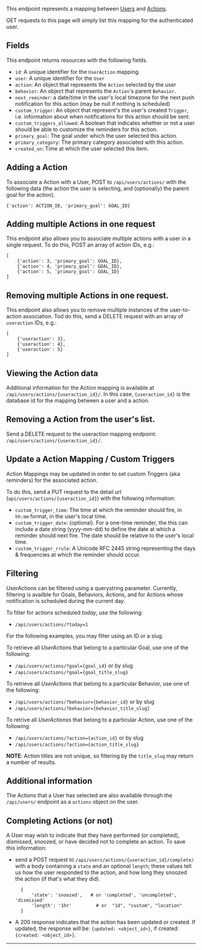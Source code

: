 This endpoint represents a mapping between [Users](/api/users/) and
[Actions](/api/actions/).

GET requests to this page will simply list this mapping for the authenticated
user.

## Fields

This endpoint returns resources with the following fields.

* `id`: A unique identifier for the `UserAction` mapping.
* `user`: A unique identifier for the `User`
* `action`: An object that represents the `Action` selected by the user
* `behavior`: An object that represents the `Action`'s parent `Behavior`.
* `next_reminder`: a date/time in the user's local timezone for the
  next push notification for this action (may be null if nothing is scheduled)
* `custom_trigger`: An object that represent's the user's created `Trigger`,
  i.e. information about when notifications for this action should be sent.
* `custom_triggers_allowed`: A boolean that indicates whether or not a user
  should be able to customize the reminders for this action.
* `primary_goal`: The goal under which the user selected this action.
* `primary_category`: The primary category associated with this action.
* `created_on`: Time at which the user selected this item.

## Adding a Action

To associate a Action with a User, POST to `/api/users/actions/` with the
following data (the action the user is selecting, and (optionally) the
parent goal for the action).

    {'action': ACTION_ID, 'primary_goal': GOAL_ID}

## Adding multiple Actions in one request

This endpoint also allows you to associate multiple actions with a user
in a single request. To do this, POST an array of action IDs, e.g.:

    [
        {'action': 3, 'primary_goal': GOAL_ID},
        {'action': 4, 'primary_goal': GOAL_ID},
        {'action': 5, 'primary_goal': GOAL_ID}
    ]

## Removing multiple Actions in one request.

This endpoint also allows you to remove  multiple instances of the
user-to-action association. Tod do this, send a DELETE request with
an array of `useraction` IDs, e.g.:

    [
        {'useraction': 3},
        {'useraction': 4},
        {'useraction': 5}
    ]

## Viewing the Action data

Additional information for the Action mapping is available at
`/api/users/actions/{useraction_id}/`. In this case, `{useraction_id}`
is the database id for the mapping between a user and a action.

## Removing a Action from the user's list.

Send a DELETE request to the useraction mapping endpoint:
`/api/users/actions/{useraction_id}/`.

## Update a Action Mapping / Custom Triggers

Action Mappings may be updated in order to set custom Triggers (aka
reminders) for the associated action.

To do this, send a PUT request to the detail url (`api/users/actions/{useraction_id}`)
with the following information:

* `custom_trigger_time`: The time at which the reminder should fire, in
  `hh:mm` format, in the user's local time.
* `custom_trigger_date`: (optional). For a one-time reminder, the this can
  include a date string (yyyy-mm-dd) to define the date at which a reminder
  should next fire. The date should be relative to the user's local time.
* `custom_trigger_rrule`: A Unicode RFC 2445 string representing the days &
  frequencies at which the reminder should occur.

## Filtering

UserActions can be filtered using a querystring parameter. Currently,
filtering is availble for Goals, Behaviors, Actions, and for Actions
whose notification is scheduled during the current day.

To filter for actions scheduled _today_, use the following:

* `/api/users/actions/?today=1`

For the following examples, you may filter using an ID or a slug.

To retrieve all *UserAction*s that belong to a particular Goal, use
one of the following:

* `/api/users/actions/?goal={goal_id}` or by slug
* `/api/users/actions/?goal={goal_title_slug}`

To retrieve all *UserAction*s that belong to a particular Behavior, use
one of the following:

* `/api/users/actions/?behavior={behavior_id}` or by slug
* `/api/users/actions/?behavior={behavior_title_slug}`

To retrive all *UserActions*s that belong to a particular Action, use one
of the following:

* `/api/users/actions/?action={action_id}` or by slug
* `/api/users/actions/?action={action_title_slug}`

**NOTE**: Action titles are not unique, so filtering by the `title_slug`
may return a number of results.

## Additional information

The Actions that a User has selected are also available through the
`/api/users/` endpoint as a `actions` object on the user.

## Completing Actions (or not)

A User may wish to indicate that they have performed (or completed),
dismissed, snoozed, or have decided not to complete an action. To save this
information:

* send a POST request to `/api/users/actions/{useraction_id}/complete/`
  with a body containing a `state` and an optional `length`; these values
  tell us how the user responded to the action, and how long they snoozed
  the action (if that's what they did).

        {
            'state': 'snoozed',   # or 'completed', 'uncompleted', 'dismissed'
            'length': '1hr'         # or  "1d", "custom", "location"
        }

* A 200 response indicates that the action has been updated or created. If
  updated, the response will be: `{updated: <object_id>}`, if created:
  `{created: <object_id>}`.

----

